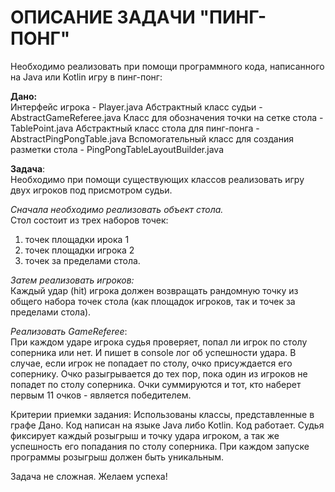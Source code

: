 # ОПИСАНИЕ ЗАДАЧИ "ПИНГ-ПОНГ"
Необходимо реализовать при помощи программного кода,
написанного на Java или Kotlin игру в пинг-понг:

<b>Дано:</b><br>
Интерфейс игрока - Player.java
Абстрактный класс судьи - AbstractGameReferee.java
Класс для обозначения точки на сетке стола - TablePoint.java
Абстрактный класс стола для пинг-понга - AbstractPingPongTable.java
Вспомогательный класс для создания разметки стола - PingPongTableLayoutBuilder.java

<b>Задача</b>:<br>
Необходимо при помощи существующих классов реализовать игру двух игроков под присмотром судьи.

<i>Сначала необходимо реализовать объект стола.</i><br>
Стол состоит из трех наборов точек:
1. точек площадки ирока 1 
2. точек площадки игрока 2
3. точек за пределами стола.

<i>Затем реализовать игроков:</i><br>
Каждый удар (hit) игрока должен возвращать рандомную точку из общего набора точек стола (как площадок игроков, так и точек за пределами стола).

<i>Реализовать GameReferee</i>:<br>
При каждом ударе игрока судья проверяет, попал ли игрок по столу соперника или нет. И пишет в console лог об успешности удара.
В случае, если игрок не попадает по столу, очко присуждается его сопернику.
Очко разыгрывается до тех пор, пока один из игроков не попадет по столу соперника.
Очки суммируются и тот, кто наберет первым 11 очков - является победителем.

Критерии приемки задания:
Использованы классы, представленные в графе Дано.
Код написан на языке Java либо Kotlin.
Код работает. Судья фиксирует каждый розыгрыш и точку удара игроком, а так же успешность его попадания по столу соперника.
При каждом запуске программы розыгрыш должен быть уникальным.

Задача не сложная. Желаем успеха!